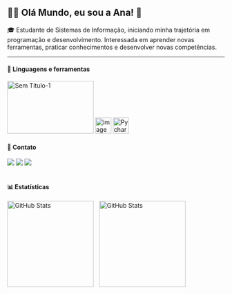 <h2>👩‍💻 Olá Mundo, eu sou a Ana! 👋</h2>
<p>
 🎓 Estudante de Sistemas de Informação, iniciando minha trajetória em programação e desenvolvimento. Interessada em aprender novas ferramentas, praticar conhecimentos e desenvolver novas competências.
</p>

---
<h4>🤖 Linguagens e ferramentas</h4>
    <img width="200" height="122" alt="Sem Título-1" src="https://github.com/user-attachments/assets/fb5715ee-a946-4104-887e-3eead99f8e5c" />
    <img width="37" height="v" alt="image" src="https://github.com/user-attachments/assets/dd0b4a15-43a2-46f7-9dff-1b9bb203ffe6" />
    <img width="37" height="37" alt="Pycharm--Streamline-Svg-Logos (1)" src="https://github.com/user-attachments/assets/664c8b5d-9e65-4976-929d-e58e24f3496f" />
<br>

<h4>📱 Contato</h4>
    <a href="https://instagram.com/naclara_e" target="_blank"><img src="https://img.shields.io/badge/-Instagram-%23E4405F?style=for-the-badge&logo=instagram&logoColor=white" target="_blank"></a> 
    <a href="https://www.linkedin.com/in/ana-clara-rocha-02a843275" target="_blank"><img src="https://img.shields.io/badge/-LinkedIn-%230077B5?style=for-the-badge&logo=linkedin&logoColor=white" target="_blank"></a> 
    <a href="mailto:anaclarachagnon89@gmail.com"><img src="https://img.shields.io/badge/-Gmail-%23333?style=for-the-badge&logo=gmail&logoColor=white" target="_blank"></a> 
<br>
<br>
<h4>📊 Estatísticas</h4>

<p>
  <img 
    align="left" 
    alt="GitHub Stats" 
    height="200" 
    style="padding-right: 10px;" 
    src="https://github-readme-stats.vercel.app/api?username=clarachagnon&show_icons=true&theme=tokyonight&include_all_commits=true&locale=pt-br" 
  />
<img 
      align="left" 
      alt="GitHub Stats" 
      height="200" 
      src="https://github-readme-stats.vercel.app/api/top-langs/?username=clarachagnon&show_icons=true&theme=tokyonight&include_all_commits=true&locale=pt-br&size_weight=0.5&count_weight=0.5" 
  />
</p>

